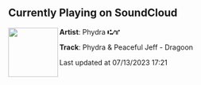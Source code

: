 ## Currently Playing on SoundCloud

[<img align="left" width="100" src="https://i1.sndcdn.com/artworks-poYznhNWBqABZcus-cDTfNA-t500x500.jpg">](https://soundcloud.com/phydrabass/phydra-peaceful-jeff-dragoon)

**Artist**: Phydra ⑆⑇⑈ 

**Track**: Phydra & Peaceful Jeff - Dragoon

Last updated at 07/13/2023 17:21
